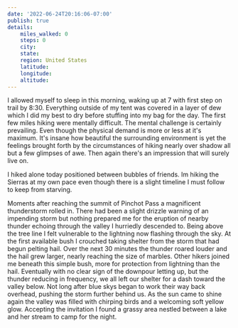 ```yaml
---
date: '2022-06-24T20:16:06-07:00'
publish: true
details:
    miles_walked: 0
    steps: 0
    city:
    state:
    region: United States
    latitude:
    longitude:
    altitude:
---
```

I allowed myself to sleep in this morning, waking up at 7 with first step on trail by 8:30. Everything outside of my tent was covered in a layer of dew which I did my best to dry before stuffing into my bag for the day. The first few miles hiking were mentally difficult. The mental challenge is certainly prevailing. Even though the physical demand is more or less at it's maximum. It's insane how beautiful the surrounding environment is yet the feelings brought forth by the circumstances of hiking nearly over shadow all but a few glimpses of awe. Then again there's an impression that will surely live on. 

I hiked alone today positioned between bubbles of friends. Im hiking the Sierras at my own pace even though there is a slight timeline I must follow to keep from starving. 

Moments after reaching the summit of Pinchot Pass a magnificent thunderstorm rolled in. There had been a slight drizzle warning of an impending storm but nothing prepared me for the eruption of nearby thunder echoing through the valley I hurriedly descended to. Being above the tree line I felt vulnerable to the lightning now flashing through the sky. At the first available bush I crouched taking shelter from the storm that had begun pelting hail. Over the next 30 minutes the thunder roared louder and the hail grew larger, nearly reaching the size of marbles. Other hikers joined me beneath this simple bush, more for protection from lightning than the hail. Eventually with no clear sign of the downpour letting up, but the thunder reducing in frequency, we all left our shelter for a dash toward the valley below. Not long after blue skys began to work their way back overhead, pushing the storm further behind us. As the sun came to shine again the valley was filled with chirping birds and a welcoming soft yellow glow. Accepting the invitation I found a grassy area nestled between a lake and her stream to camp for the night. 